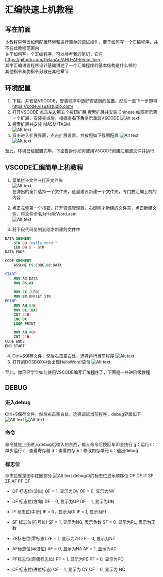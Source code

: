 # 汇编快速上机教程
## 写在前面
本教程只包含如何配置环境和进行简单的调试操作，至于如何写一个汇编程序，并不在此教程范围内<br>
关于如何写一个汇编程序，可以参考我的笔记，它在
https://github.com/DylanAo/AHU-AI-Repository
<br>其中汇编语言程序设计基础讲述了一个汇编程序的基本结构是什么样的<br>
其他指令和伪指令分散在其他章节<br>
## 环境配置
1. 下载，并安装VSCODE，安装程序中选好安装到的位置，然后一直下一步即可
 https://code.visualstudio.com/
2. 打开VSCODE,点击左边第五个按钮扩展,搜索扩展并安装 Chinese
   如图所示第一个扩展，安装完成后，根据提**右下角**提示重启VSCODE
   ![Alt text](4.png)
3. 搜索扩展并安装  MASM/TASM<br>
   ![Alt text](1.png)
4. 双击进入扩展界面，点击扩展设置，并按照如下截图配置
   ![Alt text](2.png)<br>
   ![Alt text](3.png)

至此，环境已经配置完毕，下面告诉你如何使用VSCODE创建汇编源文件并运行
## VSCODE汇编简单上机教程
1. 菜单栏->文件->打开文件夹<br>
   ![Alt text](5.png)<br>
   在弹出的窗口选择一个文件夹，这里建议新建一个文件夹，专门放汇编上机的内容

2. 点击左侧第一个按钮，打开资源管理器，右键刚才新建的文件夹，点击新建文件，将文件命名为HelloWord.asm<br>
   ![Alt text](6.png)
3. 将下段代码复制到刚才新建的文件中
```nasm
DATA SEGMENT
    STR DB "Hello Word!"
    LEN DW $ - STR
DATA ENDS

CODE SEGMENT
    ASSUME CS:CODE,DS:DATA

START:
    MOV AX,DATA
    MOV DS,AX
    
    MOV CX,[LEN]
    MOV BX,OFFSET STR
PRINT:
    MOV AH,02H
    MOV DL,[BX]
    INT 21H
    INC BX
    LOOP PRINT 

    MOV AH,4CH
    INT 21H
CODE ENDS
END START
```
4. Ctrl+S保存文件，然后右击空白处，选择运行当前程序
   ![Alt text](7.png)
5. 打开的DOSBOX中会出现HelloWord!语句
   ![Alt text](8.png)

至此，你已经学会如何使用VSCODE编写汇编程序了，下面是一些进阶级教程

## DEBUG
### 进入debug
Ctrl+S保存文件，然后右击空白处，选择调试当前程序，debug界面如下
   ![Alt text](7.png)
   ![Alt text](9.png)
### 命令
命令就是上图进入debug后输入的东西，输入命令后按回车即会执行
g：运行
t：单步运行
r：查看寄存器
d：查看内存
e：修改内存单元
q：退出debug
### 标志位
标志位就是图中红圈部分
![Alt text](10.png)
debug中的标志位显示顺序位 
OF DF IF SF ZF AF PF CF

* OF 标志位(溢出) 
OF = 1, 显示为OV 
OF = 0, 显示为NV 


* DF 标志位(方向) 
DF = 0, 显示为UP 
DF = 1, 显示为DN 


* IF 标志位(中断) 
IF = 0，显示为DI 
IF = 1, 显示为EI 


* SF 标志位(符号位) 
SF = 1, 显示为NG, 表示负数 
SF = 0, 显示为PL, 表示为正数 


* ZF标志位(零标志) 
ZF = 1, 显示为ZR 
ZF = 0, 显示为NZ 


* AF标志位(半进位) 
AF = 0, 显示为NA 
AF = 1, 显示为AC 


* PF标志位(奇偶标志位) 
PF = 1, 显示为PE 
PF = 0, 显示为PO 


* CF 标志位(进位标志) 
CF = 1, 显示为 CY 
CF = 0, 显示为 NC 

